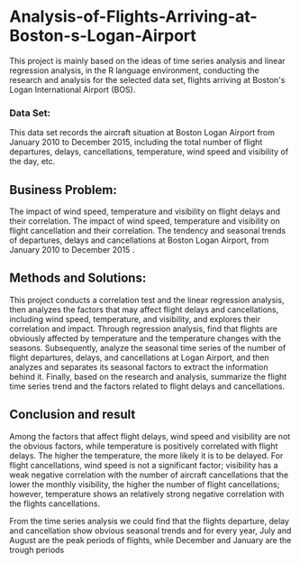 # Analysis-of-Flights-Arriving-at-Boston-s-Logan-Airport
This project is mainly based on the ideas of time series analysis and linear regression analysis, in the R language environment, conducting the research and analysis for the selected data set, flights arriving at Boston's Logan International Airport (BOS).

### Data Set:
This data set records the aircraft situation at Boston Logan Airport from January 2010 to December 2015, including the total number of flight departures, delays, cancellations, temperature, wind speed and visibility of the day, etc. 

## Business Problem:
The impact of wind speed, temperature and visibility on flight delays and their correlation. 
The impact of wind speed, temperature and visibility on flight cancellation and their correlation.
The tendency and seasonal trends of departures, delays and cancellations at Boston Logan Airport, from January 2010 to December 2015 .

## Methods and Solutions: 
This project conducts a correlation test and the linear regression analysis, then analyzes the factors that may affect flight delays and cancellations, including wind speed, temperature, and visibility, and explores their correlation and impact. Through regression analysis, find that flights are obviously affected by temperature and the temperature changes with the seasons. Subsequently, analyze the seasonal time series of the number of flight departures, delays, and cancellations at Logan Airport, and then analyzes and separates its seasonal factors to extract the information behind it. Finally, based on the research and analysis, summarize the flight time series trend and the factors related to flight delays and cancellations.

## Conclusion and result
Among the factors that affect flight delays, wind speed and visibility are not the obvious factors, while temperature is positively correlated with flight delays. The higher the temperature, the more likely it is to be delayed. For flight cancellations, wind speed is not a significant factor; visibility has a weak negative correlation with the number of aircraft cancellations that the lower the monthly visibility, the higher the number of flight cancellations; however, temperature shows an relatively strong negative correlation with the flights cancellations. 

From the time series analysis we could find that the flights departure, delay and cancellation show obvious seasonal trends and for every year, July and August are the peak periods of flights, while December and January are the trough periods
